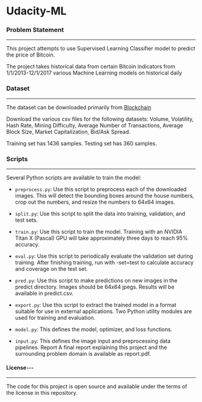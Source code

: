 # Udacity-ML

### Problem Statement
---
This project attempts to use Supervised Learning Classifier model to predict the price of Bitcoin.

The project takes historical data from certain Bitcoin indicators from 1/1/2013-12/1/2017 various Machine Learning models on historical daily 

### Dataset
---
The dataset can be downloaded primarily from [Blockchain](https://blockchain.info/stats)

Download the various csv files for the following datasets: Volume, Volatility, Hash Rate, Mining Difficulty, Average Number of Transactions, Average Block Size, Market Capitalization, Bid/Ask Spread.

Training set has 1436 samples.
Testing set has 360 samples.

### Scripts
---
Several Python scripts are available to train the model:

* ```preprocess.py```: Use this script to preprocess each of the downloaded images. This will detect the bounding boxes around the house numbers, crop out the numbers, and resize the numbers to 64x64 images.
* ```split.py```: Use this script to split the data into training, validation, and test sets.
* ```train.py```: Use this script to train the model. Training with an NVIDIA Titan X (Pascal) GPU will take approximately three days to reach 95% accuracy.
* ```eval.py```: Use this script to periodically evaluate the validation set during training. After finishing training, run with -set=test to calculate accuracy and coverage on the test set.
* ```pred.py```: Use this script to make predictions on new images in the predict directory. Images should be 64x64 jpegs. Results will be available in predict.csv.
* ```export.py```: Use this script to extract the trained model in a format suitable for use in external applications.
Two Python utility modules are used for training and evaluation.

* ```model.py```: This defines the model, optimizer, and loss functions.
* ```input.py```: This defines the image input and preprocessing data pipelines.
Report
A final report explaining this project and the surrounding problem domain is available as report.pdf.

#### License---
---
The code for this project is open source and available under the terms of the license in this repository.
